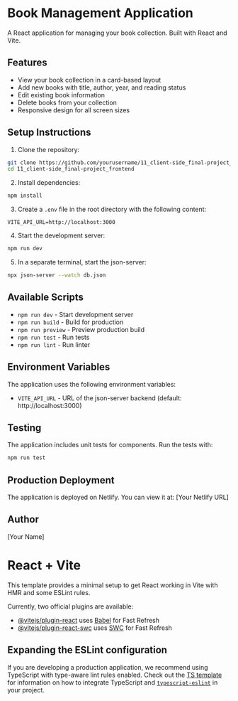 # Book Management Application

A React application for managing your book collection. Built with React and Vite.

## Features

- View your book collection in a card-based layout
- Add new books with title, author, year, and reading status
- Edit existing book information
- Delete books from your collection
- Responsive design for all screen sizes

## Setup Instructions

1. Clone the repository:
```bash
git clone https://github.com/yourusername/11_client-side_final-project_frontend.git
cd 11_client-side_final-project_frontend
```

2. Install dependencies:
```bash
npm install
```

3. Create a `.env` file in the root directory with the following content:
```
VITE_API_URL=http://localhost:3000
```

4. Start the development server:
```bash
npm run dev
```

5. In a separate terminal, start the json-server:
```bash
npx json-server --watch db.json
```

## Available Scripts

- `npm run dev` - Start development server
- `npm run build` - Build for production
- `npm run preview` - Preview production build
- `npm run test` - Run tests
- `npm run lint` - Run linter

## Environment Variables

The application uses the following environment variables:

- `VITE_API_URL` - URL of the json-server backend (default: http://localhost:3000)

## Testing

The application includes unit tests for components. Run the tests with:

```bash
npm run test
```

## Production Deployment

The application is deployed on Netlify. You can view it at: [Your Netlify URL]

## Author

[Your Name]

# React + Vite

This template provides a minimal setup to get React working in Vite with HMR and some ESLint rules.

Currently, two official plugins are available:

- [@vitejs/plugin-react](https://github.com/vitejs/vite-plugin-react/blob/main/packages/plugin-react) uses [Babel](https://babeljs.io/) for Fast Refresh
- [@vitejs/plugin-react-swc](https://github.com/vitejs/vite-plugin-react/blob/main/packages/plugin-react-swc) uses [SWC](https://swc.rs/) for Fast Refresh

## Expanding the ESLint configuration

If you are developing a production application, we recommend using TypeScript with type-aware lint rules enabled. Check out the [TS template](https://github.com/vitejs/vite/tree/main/packages/create-vite/template-react-ts) for information on how to integrate TypeScript and [`typescript-eslint`](https://typescript-eslint.io) in your project.

